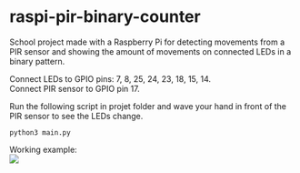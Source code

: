 # raspi-pir-binary-counter
School project made with a Raspberry Pi for detecting movements from a PIR sensor and showing the amount of movements on connected LEDs in a binary pattern.  

Connect LEDs to GPIO pins: 7, 8, 25, 24, 23, 18, 15, 14.  
Connect PIR sensor to GPIO pin 17.  

Run the following script in projet folder and wave your hand in front of the PIR sensor to see the LEDs change.  
```
python3 main.py
```

Working example:  
![](pir.gif)
